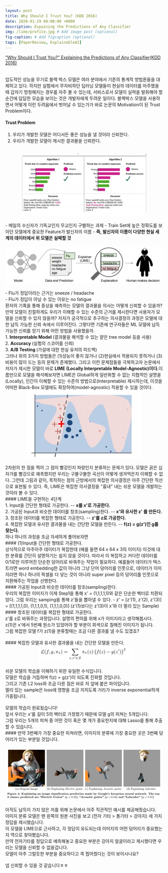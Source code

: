 ```yaml
---
layout: post
title: Why Should I Trust You? (KDD 2016)
date: 2020-01-29 00:00:00 +0000
description: Expaining the Predictions of Any Classifier
img: /lime/profile.jpg # Add image post (optional)
fig-caption: # Add figcaption (optional)
tags: [PaperReview, ExplainableAI]
---
```


[“Why Should I Trust You?” Explaining the Predictions of Any Classifier(KDD 2016)](https://www.kdd.org/kdd2016/papers/files/rfp0573-ribeiroA.pdf)  
<br/>  
압도적인 성능을 무기로 블랙 박스 모델은 여러 분야에서 기존의 통계적 방법론들을 대체하고 있다. 하지만 실험에서 무자비하던 딥러닝 모델들이 현실의 데이터를 마주했을 때 갑자기 멍청해지는 경우를 자주 볼 수 있는데, 서비스로서 모델이 실력을 발휘해야 할 순간에 답답한 모습을 보이는 것은 개발자에게 두려운 일이다. 블랙박스 모델을 사용하면서 어떻게 이런 두려움에서 벗어날 수 있는가가 바로 논문의 Motivation이 된 Trust Problem이다.

#### Trust Problem
1. 우리가 개발한 모델은 어디서든 좋은 성능을 낼 것이라 신뢰한다.
2. 우리가 개발한 모델이 제시한 결과물을 신뢰한다. 

<br/>
<center><img src="/assets/img/lime/limeone.jpg"></center>
<br/>
- 메일의 수신자가 기독교인지 무교인지 구별하는 과제
- Train Set에 높은 정확도를 보이던 모델에게 중요한 Feature가 발신자의 이름  
- <b> 즉, 발신자의 이름이 다양한 현실 세계의 데이터에서 위 모델은 실패할 것</b>    
<br/>
<br/>
<center><img src="/assets/img/lime/limetwo.jpg"></center>
<br/> 
- Flu가 정답이라는 근거는 sneeze / headache  
<br/>
- Flu가 정답이 아닐 수 있는 이유는 no fatigue  
<br/>
환자의 기록을 통해 증상을 예측하는 모델의 결과물을 의사는 어떻게 신뢰할 수 있을까? 만약 모델이 친절하게도 우리가 이해할 수 있는 수준의 근거를 제시한다면 사용자가 모델을 신뢰할 수 있지 않을까? 저자가 궁극적으로 추구하는 의사결정의 과정은 모델에 대한 납득 가능한 신뢰 속에서 이루어진다. 그렇다면 기존에 연구자들은 ML 모델에 납득가능한 신뢰를 얻기 위해 어떤 방법을 사용했을까.  
<br/>
1. <b> Interpretable Model </b>(결과물을 해석할 수 있는 얕은 tree model 등을 사용)
<br/>
2. <b> Accuracy </b> (실험의 스코어를 신뢰) 
<br/>
3. <b> A/B Testing </b> (가설에 대한 현실 유저의 피드백)  
<br/>
그러나 위의 3가지 방법들은 (1)성능이 좋지 않거나 (2)현실에서 적용되지 못하거나 (3)비용이 많이 드는 등의 문제가 존재했다. 그리고 이런 문제점들을 극복하고자 논문에서 저자가 제시한 모델이 바로 <b>LIME (Locally Interpretable Model-Agnostic)이다.</b>이름만으로 모델을 해석해보자면 LIME은 Global하게 일반화할 수 없는 지협적인 설명을(Locally), 인간이 이해할 수 있는 수준의 방법으로(Interpretable) 제시하는데, 이것을 어떠한 Black-Box 모델에도 확장하여(model-agnostic) 적용할 수 있을 것이다.

<br/>
<center><img src="/assets/img/lime/limethree.jpg"></center>
<br/>
2차원의 한 점을 찍어 그 점이 빨강인지 파랑인지 분류하는 문제가 있다. 모델은 굵은 십자가를 빨강으로 예측했지만 우리는 구불구불한 곡선이 어떻게 생겨먹은지 이해할 수 없다. 그런데 그림과 같이, 목적하는 점의 근방에서의 복잡한 의사결정은 아주 간단한 직선으로 표현될 수 있다. 즉, LIME은 복잡한 의사결정을 "흉내" 내는 쉬운 모델을 개발하는 것이라 볼 수 있다.
<br/>
#### LIME을 구현하는 4단계  
<br/>
1. Input을 간단한 형태로 가공한다.  -- <b>x를 x'로 가공한다.  </b>
<br/>
2. 가공된 Input과 비슷한 데이터를 창조(sampling)한다. -- <b>x'와 유사한 z' 를 만든다.  </b>
<br/>
3. 창조된 데이터를 복잡한 형태로 가공한다. -- <b>z'를 z로 가공한다.  </b>
<br/>
  4. 복잡한 모델과 유사한 결과물을 내는 간단한 모델을 만든다. -- <b>f(z) = g(z')인 g를 찾는다.</b>
<br/>
하나 하나의 과정을 조금 자세하게 풀어보자면
<br/>
#### (1)Input을 간단한 형태로 가공한다.  
<br/>
상식적으로 아주아주 데이터가 복잡한데 (예를 들면 64 x 64 x 3의 이미지) 이것에 대한 분류를 간단히 설명하기는 쉽지 않을 것이다. 따라서 이 복잡하고 커다란 데이터를 0/1로만 이루어진 단순한 덩어리로 바꿔주는 작업이 필요하다. 예를들어 데이터가 텍스트라면 word embedding한 값이 아니라 그냥 단어 덩어리를 인풋으로, 데이터가 이미지라면 하나 하나의 픽셀을 다 넣는 것이 아니라 super pixel 등의 덩어리를 인풋으로 치환해주는 작업을 선행한다.
<br/>
#### 가공된 Input과 비슷한 데이터를 창조(sampling)한다.  
<br/>
우리의 복잡한 이미지가 이제 Step1을 통해 x' = (1,1,1,1,1)와 같은 단순한 벡터로 치환되었다. 그럼 우리는 samping을 통해 z'들을 뽑아낼 수 있다.
- z' = [z'(1), z'(2), z'(3)] = [(1,1,1,1,0), (1,1,1,0,1), (1,1,1,0,0)] (z'(1)보다는 z'(3)이 x'와 더 멀리 있는 Sample) 
<br/>
#### 창조된 데이터를 복잡한 형태로 가공한다.  
<br/>
z'를 z로 바꿔주는 과정입니다. 설명의 편의를 위해 x가 이미지라고 생각해봅시다.  
<br/>
z(1)은 x'에서 5번째 원소가 있었어야 할 부분이 회색으로 칠해진 이미지가 됩니다.  
<br/>
그럼 복잡한 모델 f가 z(1)을 분류할때는 조금 다른 결과를 낼 수도 있겠죠?  
<br/>
<br/>
#### 복잡한 모델과 유사한 결과물을 내는 간단한 모델을 만든다.
<br/> 
<center><img src="/assets/img/lime/limefour.jpg"></center>
<br/>
쉬운 모델의 학습을 이해하기 위한 유일한 수식입니다. 
<br/>
모델은 학습을 거듭하며 f(z) = g(z')이 되도록 진화할 것입니다. 
<br/>
그리고 기존 L2 loss와 조금 다른 점은 바로 저 앞에 붙은 파이입니다.  
<br/>
멀리 있는 sample은 loss에 영향을 조금 끼치도록 거리가 inverse exponential하게 가중됩니다.
<br/>
<br/>
모델의 학습이 완료됬습니다!  
<br/>
앞서 우리는 x'를 길이 5의 벡터로 가정했기 때문에 모델 g의 피쳐는 5개입니다.  
<br/>
그럼 우리는 5개의 피쳐 중 어떤 것이 혹은 몇 개가 중요한지에 대해 Lasso를 통해 추출할 수 있습니다.  
<br/>
#### 만약 3번째가 가장 중요한 피쳐라면, 이미지의 분류에 가장 중요한 곳은 3번째 덩어리가 있는 부분일 것입니다.  
<br/>
<br/>
<center><img src="/assets/img/lime/limefive.jpg"></center>
<br/>
아직도 납득이 가지 않은 저를 위해 논문에서 아주 직관적인 예시를 제공해줬습니다.  
<br/>
이미지 분류 모델은 맨 왼쪽의 원본 사진을 보고 (전자 기타 > 통기타 > 강아지) 세 가지 정답을 제시했습니다.  
<br/>
이 모델을 LIME으로 근사하고, 각 정답이 유도되는데 이미지의 어떤 덩어리가 중요했는지 역으로 찾아봤습니다.    
<br/>
만약 전자기타를 정답으로 예측해놓고 중요한 부분은 강아지 얼굴이라고 제시했다면 우리는 모델을 신뢰할 수 없을겁니다.
<br/>
모델이 아주 그럴듯한 부분을 중요하다고 콕 찝어줬다는 것이 보이시나요?  
<br/>
<br/>
넵 신뢰할 수 있을 것 같습니다ㅎㅎ     
<br/>
<br/>
